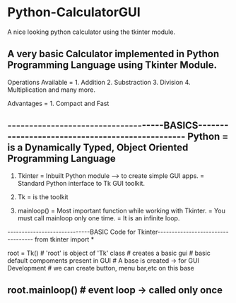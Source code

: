 # Python-CalculatorGUI
A nice looking python calculator using the tkinter module.

A very basic Calculator implemented in Python Programming Language using Tkinter Module.
----------------------------------------------------------------------------------------

Operations Available = 1. Addition
                       2. Substraction
                       3. Division
                       4. Multiplication
                       and many more.

Advantages = 1. Compact and Fast

------------------------------------BASICS------------------------------------------------
Python = is a Dynamically Typed, Object Oriented Programming Language
------------------------------------------------------------------------------------------
1. Tkinter = Inbuilt Python module --> to create simple GUI apps.
           = Standard Python interface to Tk GUI toolkit.

2. Tk = is the toolkit

3. mainloop()
           = Most important function while working with Tkinter.
           = You must call mainloop only one time. 
           = It is an infinite loop.        

-----------------------------BASIC Code for Tkinter----------------------------------
from tkinter import *

root = Tk()          # 'root' is object of 'Tk' class
                     # creates a basic gui
                     # basic default compoments present in GUI
                     # A base is created -> for GUI Development
                     # we can create button, menu bar,etc on this base 

root.mainloop()      # event loop -> called only once
-------------------------------------------------------------------------------------

